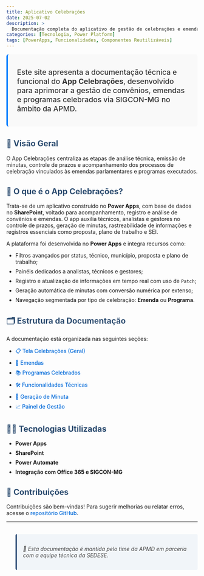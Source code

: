 ```yaml
---
title: Aplicativo Celebrações
date: 2025-07-02
description: >
  Documentação completa do aplicativo de gestão de celebrações e emendas da APMD.
categories: [Tecnologia, Power Platform]
tags: [PowerApps, Funcionalidades, Componentes Reutilizáveis]
---
```



<div class="lead">

Este site apresenta a documentação técnica e funcional do **App Celebrações**, desenvolvido para aprimorar a gestão de convênios, emendas  e programas celebrados via SIGCON-MG no âmbito da APMD.

</div>

## 🚀 Visão Geral

O App Celebrações centraliza as etapas de análise técnica, emissão de minutas, controle de prazos e acompanhamento dos processos de celebração vinculados às emendas parlamentares e programas executados.

## 🧭 O que é o App Celebrações?

Trata-se de um aplicativo construído no **Power Apps**, com base de dados no **SharePoint**, voltado para acompanhamento, registro e análise de convênios e emendas. O app auxilia técnicos, analistas e gestores no controle de prazos, geração de minutas, rastreabilidade de informações e registros essenciais como proposta, plano de trabalho e SEI.

A plataforma foi desenvolvida no **Power Apps** e integra recursos como:

- Filtros avançados por status, técnico, município, proposta e plano de trabalho;
- Painéis dedicados a analistas, técnicos e gestores;
- Registro e atualização de informações em tempo real com uso de `Patch`;
- Geração automática de minutas com conversão numérica por extenso;
- Navegação segmentada por tipo de celebração: **Emenda** ou **Programa**.

## 🗂 Estrutura da Documentação

A documentação está organizada nas seguintes seções:

- [📋 Tela Celebrações (Geral)](./celebracoes/)
- [🧾 Emendas ](./emendas/)
- [📚 Programas Celebrados](./programas/)
- [🛠 Funcionalidades Técnicas](./tecnico/)
- [📑 Geração de Minuta](./minuta/)
- [📈 Painel de Gestão](./gestao/)

## 🧑‍💻 Tecnologias Utilizadas

- **Power Apps**
- **SharePoint**
- **Power Automate**
- **Integração com Office 365 e SIGCON-MG**

## 🤝 Contribuições

Contribuições são bem-vindas! Para sugerir melhorias ou relatar erros, acesse o [repositório GitHub](https://github.com/luigicaetano/APMDDocumentacao).

---

> 📌 *Esta documentação é mantida pelo time da APMD em parceria com a equipe técnica da SEDESE.*

<style>
/* Estilo da página inicial da documentação */

.lead {
  font-size: 1.2rem;
  font-weight: 500;
  margin-bottom: 1.5rem;
  color: #333;
  background-color: #f9f9f9;
  padding: 1rem 1.5rem;
  border-left: 4px solid #007bff;
  border-radius: 6px;
}

h2 {
  margin-top: 2rem;
  color: #2b4b6f;
}

h3 {
  margin-top: 1.5rem;
  color: #3d5a80;
}

ul li {
  margin-bottom: 0.5rem;
}

a {
  color: #0069d9;
  font-weight: 500;
  text-decoration: none;
}

a:hover {
  text-decoration: underline;
}

blockquote {
  background-color: #f1f5f9;
  border-left: 4px solid #3d5a80;
  padding: 1rem;
  font-style: italic;
  color: #444;
  margin-top: 2rem;
  border-radius: 4px;
}
</style>

